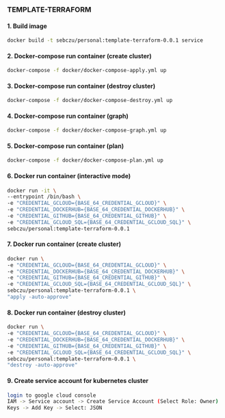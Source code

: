 ### **TEMPLATE-TERRAFORM**

#### 1. Build image
```bash
docker build -t sebczu/personal:template-terraform-0.0.1 service
```

#### 2. Docker-compose run container (create cluster)
```bash
docker-compose -f docker/docker-compose-apply.yml up
```

#### 3. Docker-compose run container (destroy cluster)
```bash
docker-compose -f docker/docker-compose-destroy.yml up
```

#### 4. Docker-compose run container (graph)
```bash
docker-compose -f docker/docker-compose-graph.yml up
```

#### 5. Docker-compose run container (plan)
```bash
docker-compose -f docker/docker-compose-plan.yml up
```

#### 6. Docker run container (interactive mode)
```bash
docker run -it \
--entrypoint /bin/bash \
-e "CREDENTIAL_GCLOUD={BASE_64_CREDENTIAL_GCLOUD}" \
-e "CREDENTIAL_DOCKERHUB={BASE_64_CREDENTIAL_DOCKERHUB}" \
-e "CREDENTIAL_GITHUB={BASE_64_CREDENTIAL_GITHUB}" \
-e "CREDENTIAL_GCLOUD_SQL={BASE_64_CREDENTIAL_GCLOUD_SQL}" \
sebczu/personal:template-terraform-0.0.1
```

#### 7. Docker run container (create cluster)
```bash
docker run \
-e "CREDENTIAL_GCLOUD={BASE_64_CREDENTIAL_GCLOUD}" \
-e "CREDENTIAL_DOCKERHUB={BASE_64_CREDENTIAL_DOCKERHUB}" \
-e "CREDENTIAL_GITHUB={BASE_64_CREDENTIAL_GITHUB}" \
-e "CREDENTIAL_GCLOUD_SQL={BASE_64_CREDENTIAL_GCLOUD_SQL}" \
sebczu/personal:template-terraform-0.0.1 \
"apply -auto-approve"
```

#### 8. Docker run container (destroy cluster)
```bash
docker run \
-e "CREDENTIAL_GCLOUD={BASE_64_CREDENTIAL_GCLOUD}" \
-e "CREDENTIAL_DOCKERHUB={BASE_64_CREDENTIAL_DOCKERHUB}" \
-e "CREDENTIAL_GITHUB={BASE_64_CREDENTIAL_GITHUB}" \
-e "CREDENTIAL_GCLOUD_SQL={BASE_64_CREDENTIAL_GCLOUD_SQL}" \
sebczu/personal:template-terraform-0.0.1 \
"destroy -auto-approve"
```

#### 9. Create service account for kubernetes cluster
```bash
login to google cloud console
IAM -> Service account -> Create Service Account (Select Role: Owner)
Keys -> Add Key -> Select: JSON
```